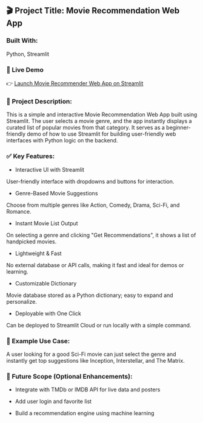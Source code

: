 ## **🎬 Project Title: Movie Recommendation Web App**

### **Built With:**

Python, Streamlit

### 🔗 Live Demo  

👉 [Launch Movie Recommender Web App on Streamlit](https://movierecommender-bgb7qbcjagfzdu8uwpbxqe.streamlit.app/)

### **📝 Project Description:**

This is a simple and interactive Movie Recommendation Web App built using Streamlit. The user selects a movie genre, and the app instantly displays a curated list of popular movies from that category. It serves as a beginner-friendly demo of how to use Streamlit for building user-friendly web interfaces with Python logic on the backend.

### **✅ Key Features:**

- Interactive UI with Streamlit

User-friendly interface with dropdowns and buttons for interaction.

- Genre-Based Movie Suggestions

Choose from multiple genres like Action, Comedy, Drama, Sci-Fi, and Romance.

- Instant Movie List Output

On selecting a genre and clicking "Get Recommendations", it shows a list of handpicked movies.

- Lightweight & Fast

No external database or API calls, making it fast and ideal for demos or learning.

- Customizable Dictionary

Movie database stored as a Python dictionary; easy to expand and personalize.

- Deployable with One Click

Can be deployed to Streamlit Cloud or run locally with a simple command.

### **📂 Example Use Case:**

A user looking for a good Sci-Fi movie can just select the genre and instantly get top suggestions like Inception, Interstellar, and The Matrix.

### **📌 Future Scope (Optional Enhancements):**

- Integrate with TMDb or IMDB API for live data and posters

- Add user login and favorite list

- Build a recommendation engine using machine learning

